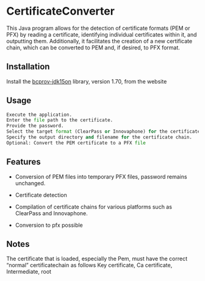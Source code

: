 # CertificateConverter

This Java program allows for the detection of certificate formats (PEM or PFX) by reading a certificate, identifying individual certificates within it, and outputting them. Additionally, it facilitates the creation of a new certificate chain, which can be converted to PEM and, if desired, to PFX format.


## Installation

Install the [bcprov-jdk15on](https://mvnrepository.com/artifact/org.bouncycastle/bcprov-jdk15on)
library, version 1.70, from the website
## Usage

```python
Execute the application.
Enter the file path to the certificate.
Provide the password.
Select the target format (ClearPass or Innovaphone) for the certificate chain.
Specify the output directory and filename for the certificate chain.
Optional: Convert the PEM certificate to a PFX file
```
## Features
- Conversion of PEM files into temporary PFX files, password remains unchanged.
- Certificate detection

- Compilation of certificate chains for various platforms such as ClearPass and Innovaphone.

- Conversion to pfx possible


## Notes
The certificate that is loaded, especially the Pem, must have the correct “normal” certificatechain as follows Key certificate, Ca certificate, Intermediate, root 